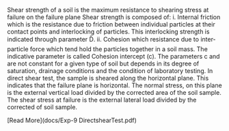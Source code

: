 Shear strength of a soil is the maximum resistance to shearing stress at failure on the failure plane
Shear strength is composed of:
i. Internal friction which is the resistance due to friction between individual particles at their contact points and interlocking of particles. This interlocking strength is indicated through parameter Ď.
ii. Cohesion which resistance due to inter-particle force which tend hold the particles together in a soil mass. The indicative parameter is called Cohesion intercept (c).
The parameters c and are not constant for a given type of soil but depends in its degree of saturation, drainage conditions and the condition of laboratory testing.
In direct shear test, the sample is sheared along the horizontal plane. This indicates that the failure plane is horizontal. The normal stress, on this plane is the external vertical load divided by the corrected area of the soil sample. The shear stress at failure is the external lateral load divided by the corrected of soil sample.

[Read More](docs/Exp-9 DirectshearTest.pdf)
